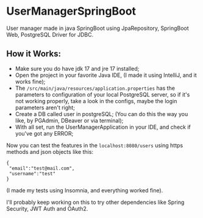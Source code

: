 # UserManagerSpringBoot
User manager made in java SpringBoot using JpaRepository, SpringBoot Web, PostgreSQL Driver for JDBC.

## How it Works:

* Make sure you do have jdk 17 and jre 17 installed;
* Open the project in your favorite Java IDE, (I made it using IntelliJ, and it works fine);
* The ```/src/main/java/resources/application.properties``` has the parameters to configuration of your local PostgreSQL server, so if it's not working properly, take a look in the configs, maybe the login parameters aren't right;
* Create a DB called user in postgreSQL; (You can do this the way you like, by PGAdmin, DBeaver or via terminal);
* With all set, run the UserManagerApplication in your IDE, and check if you've got any ERROR;

Now you can test the features in the ```localhost:8080/users``` using https methods and json objects like this:
```
{
 "email":"test@mail.com",
 "username":"test"
}
```
(I made my tests using Insomnia, and everything worked fine).

I'll probably keep working on this to try other dependencies like Spring Security, JWT Auth and OAuth2.